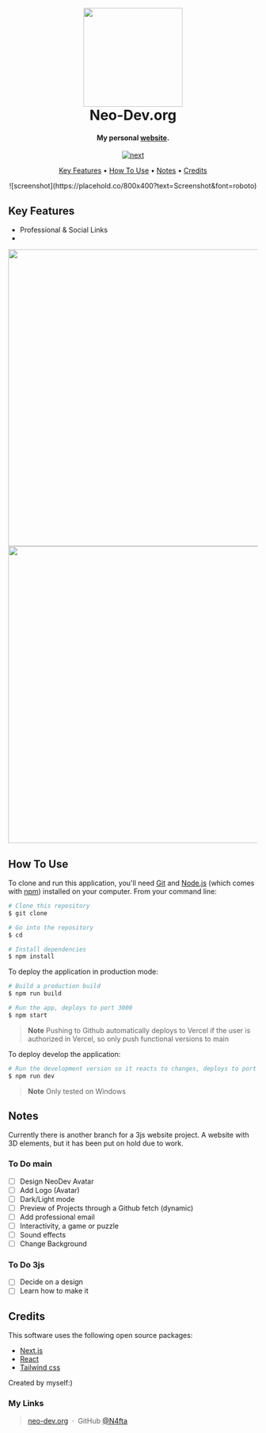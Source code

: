 <h1 align="center">
  <br>
  <img src="https://placehold.co/200?text=Project\nLogo&font=roboto" alt="" width="200">
  <br>
  Neo-Dev.org
  <br>
</h1>

<h4 align="center">My personal <a href="https://neo-dev.org" target="_blank">website</a>.</h4>

<!-- Badges -->
<p align="center">
  <a href="">
    <img src=""
         alt="next">
  </a>
</p>

<!-- Horizontal short Menu (w\ Links) -->
<p align="center">
  <a href="#key-features">Key Features</a> •
  <a href="#how-to-use">How To Use</a> •
  <a href="#notes">Notes</a> •
  <a href="#credits">Credits</a>
</p>

<!-- Pref. Animated Screenshot-->

<div align=center>
![screenshot](https://placehold.co/800x400?text=Screenshot&font=roboto)
</div>

## Key Features

- Professional & Social Links
- 

<div align=center>
<img src="https://placehold.co/600x300?text=Screenshot&font=roboto" alt="" width="600">
<img src="https://placehold.co/600x300?text=Screenshot&font=roboto" alt="" width="600">
</div>

## How To Use

To clone and run this application, you'll need [Git](https://git-scm.com) and [Node.js](https://nodejs.org/en/download/) (which comes with [npm](http://npmjs.com)) installed on your computer. From your command line:

```bash
# Clone this repository
$ git clone

# Go into the repository
$ cd

# Install dependencies
$ npm install
```

To deploy the application in production mode:

```bash
# Build a production build
$ npm run build

# Run the app, deploys to port 3000
$ npm start
```

> **Note**
> Pushing to Github automatically deploys to Vercel if the user is authorized in Vercel, so only push functional versions to main


To deploy develop the application:

```bash
# Run the development version so it reacts to changes, deploys to port 3000
$ npm run dev
```

> **Note**
> Only tested on Windows

## Notes

Currently there is another branch for a 3js website project. A website with 3D elements, but it has been put on hold due to work.

### To Do main

- [ ] Design NeoDev Avatar
- [ ] Add Logo (Avatar)
- [ ] Dark/Light mode
- [ ] Preview of Projects through a Github fetch (dynamic)
- [ ] Add professional email
- [ ] Interactivity, a game or puzzle
- [ ] Sound effects
- [ ] Change Background

### To Do 3js

- [ ] Decide on a design
- [ ] Learn how to make it

## Credits

This software uses the following open source packages:

- [Next.js](https://nextjs.org/)
- [React](https://react.dev/)
- [Tailwind css](https://tailwindcss.com/)

Created by myself:)

### My Links

> [neo-dev.org](https://neo-dev.org) &nbsp;&middot;&nbsp;
> GitHub [@N4fta](https://github.com/N4fta)
